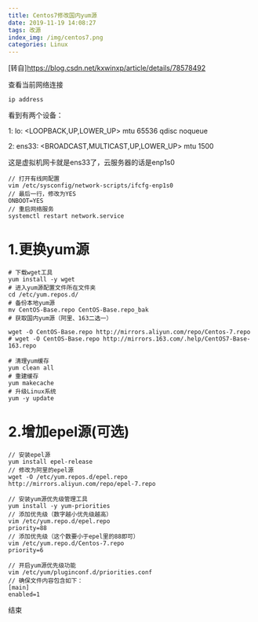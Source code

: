 ```yaml
---
title: Centos7修改国内yum源
date: 2019-11-19 14:08:27
tags: 改源
index_img: /img/centos7.png
categories: Linux
---
```

[转自]https://blog.csdn.net/kxwinxp/article/details/78578492

查看当前网络连接

```
ip address
```
看到有两个设备：

1: lo: <LOOPBACK,UP,LOWER_UP> mtu 65536 qdisc noqueue

2: ens33: <BROADCAST,MULTICAST,UP,LOWER_UP> mtu 1500

这是虚拟机网卡就是ens33了，云服务器的话是enp1s0

```
// 打开有线网配置
vim /etc/sysconfig/network-scripts/ifcfg-enp1s0
// 最后一行，修改为YES
ONBOOT=YES
// 重启网络服务
systemctl restart network.service
```

# 1.更换yum源
```
# 下载wget工具
yum install -y wget
# 进入yum源配置文件所在文件夹
cd /etc/yum.repos.d/
# 备份本地yum源
mv CentOS-Base.repo CentOS-Base.repo_bak
# 获取国内yum源（阿里、163二选一）

wget -O CentOS-Base.repo http://mirrors.aliyun.com/repo/Centos-7.repo
# wget -O CentOS-Base.repo http://mirrors.163.com/.help/CentOS7-Base-163.repo

# 清理yum缓存 
yum clean all
# 重建缓存 
yum makecache 
# 升级Linux系统
yum -y update 
```
# 2.增加epel源(可选)
```
// 安装epel源
yum install epel-release
// 修改为阿里的epel源
wget -O /etc/yum.repos.d/epel.repo http://mirrors.aliyun.com/repo/epel-7.repo

// 安装yum源优先级管理工具
yum install -y yum-priorities
// 添加优先级（数字越小优先级越高）
vim /etc/yum.repo.d/epel.repo
priority=88
// 添加优先级（这个数要小于epel里的88即可）
vim /etc/yum.repo.d/Centos-7.repo
priority=6

// 开启yum源优先级功能
vim /etc/yum/pluginconf.d/priorities.conf
// 确保文件内容包含如下：
[main]
enabled=1
```

结束


